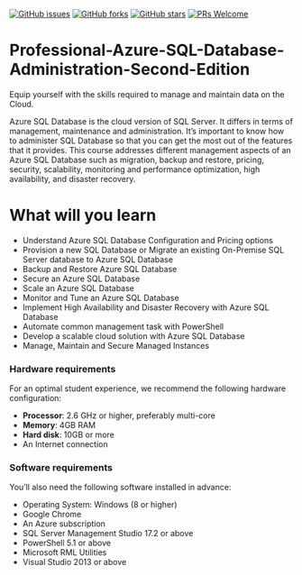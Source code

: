 [![GitHub issues](https://img.shields.io/github/issues/TrainingByPackt/Professional-Azure-SQL-Database-Administration-Second-Edition.svg)](https://github.com/TrainingByPackt/Professional-Azure-SQL-Database-Administration-Second-Edition/issues)
[![GitHub forks](https://img.shields.io/github/forks/TrainingByPackt/Professional-Azure-SQL-Database-Administration-Second-Edition.svg)](https://github.com/TrainingByPackt/Professional-Azure-SQL-Database-Administration-Second-Edition/network)
[![GitHub stars](https://img.shields.io/github/stars/TrainingByPackt/Professional-Azure-SQL-Database-Administration-Second-Edition.svg)](https://github.com/TrainingByPackt/Professional-Azure-SQL-Database-Administration-Second-Edition/stargazers)
[![PRs Welcome](https://img.shields.io/badge/PRs-welcome-brightgreen.svg)](https://github.com/TrainingByPackt/Professional-Azure-SQL-Database-Administration-Second-Edition/pulls)

# Professional-Azure-SQL-Database-Administration-Second-Edition
 Equip yourself with the skills required to manage and maintain data on the Cloud.


Azure SQL Database is the cloud version of SQL Server. It differs in terms of management, maintenance and administration. It’s important to know how to administer SQL Database so that you can get the most out of the features that it provides. This course addresses different management aspects of an Azure SQL Database such as migration, backup and restore, pricing, security, scalability, monitoring and performance optimization, high availability, and disaster recovery.

# What will you learn

* Understand Azure SQL Database Configuration and Pricing options
* Provision a new SQL Database or Migrate an existing On-Premise SQL Server database to Azure SQL Database
* Backup and Restore Azure SQL Database
* Secure an Azure SQL Database
* Scale an Azure SQL Database
* Monitor and Tune an Azure SQL Database
* Implement High Availability and Disaster Recovery with Azure SQL Database
* Automate common management task with PowerShell
* Develop a scalable cloud solution with Azure SQL Database
* Manage, Maintain and Secure Managed Instances

### Hardware requirements
For an optimal student experience, we recommend the following hardware configuration:
* **Processor**: 2.6 GHz or higher, preferably multi-core
* **Memory**: 4GB RAM
* **Hard disk**: 10GB or more
* An Internet connection



### Software requirements
You’ll also need the following software installed in advance:
* Operating System: Windows (8 or higher)
* Google Chrome
* An Azure subscription
* SQL Server Management Studio 17.2 or above
* PowerShell 5.1 or above
* Microsoft RML Utilities
* Visual Studio 2013 or above

